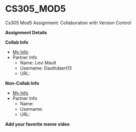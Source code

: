 # CS305_MOD5
Cs305 Mod5 Assignment: Collaboration with Version Control

**Assignment Details**

**Collab Info**
  * [My Info](https://github.com/quasont1337/CS305_MOD5) 
  * Partner Info
     * Name: Levi Mault
     * Username: Dauthdaert13
     * URL: 

**Non-Collab Info**
  * [My Info](https://github.com/quasont1337/CS305_MOD5) 
  * Partner Info
     * Name: 
     * Username:
     * URL: 

**Add your favorite meme video**

